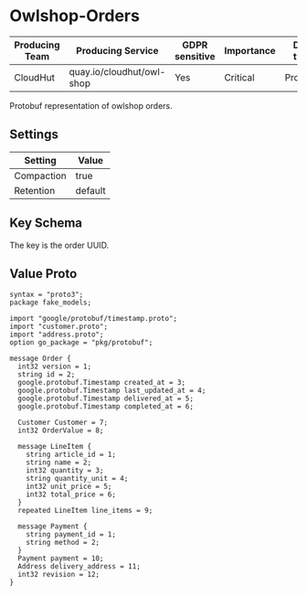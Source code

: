 # Owlshop-Orders

| Producing Team | Producing Service         | GDPR sensitive | Importance | Data type |
|----------------|---------------------------|----------------|------------|-----------|
| CloudHut       | quay.io/cloudhut/owl-shop | Yes            | Critical   | Protobuf  |

Protobuf representation of owlshop orders.

## Settings

| Setting    | Value   |
|------------|---------|
| Compaction | true    |
| Retention  | default |

## Key Schema

The key is the order UUID.

## Value Proto
```
syntax = "proto3";
package fake_models;

import "google/protobuf/timestamp.proto";
import "customer.proto";
import "address.proto";
option go_package = "pkg/protobuf";

message Order {
  int32 version = 1;
  string id = 2;
  google.protobuf.Timestamp created_at = 3;
  google.protobuf.Timestamp last_updated_at = 4;
  google.protobuf.Timestamp delivered_at = 5;
  google.protobuf.Timestamp completed_at = 6;

  Customer Customer = 7;
  int32 OrderValue = 8;

  message LineItem {
    string article_id = 1;
    string name = 2;
    int32 quantity = 3;
    string quantity_unit = 4;
    int32 unit_price = 5;
    int32 total_price = 6;
  }
  repeated LineItem line_items = 9;

  message Payment {
    string payment_id = 1;
    string method = 2;
  }
  Payment payment = 10;
  Address delivery_address = 11;
  int32 revision = 12;
}
```